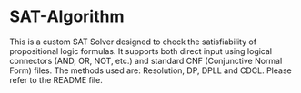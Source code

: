 # SAT-Algorithm
This is a custom SAT Solver designed to check the satisfiability of propositional logic formulas. It supports both direct input using logical connectors (AND, OR, NOT, etc.) and standard CNF (Conjunctive Normal Form) files. The methods used are: Resolution, DP, DPLL and CDCL. Please refer to the README file.
